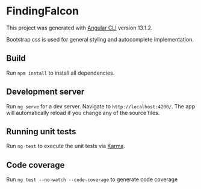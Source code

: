 # FindingFalcon

This project was generated with [Angular CLI](https://github.com/angular/angular-cli) version 13.1.2.

Bootstrap css is used for general styling and autocomplete implementation.

## Build

Run `npm install` to install all dependencies.

## Development server

Run `ng serve` for a dev server. Navigate to `http://localhost:4200/`. The app will automatically reload if you change any of the source files.

## Running unit tests

Run `ng test` to execute the unit tests via [Karma](https://karma-runner.github.io).

## Code coverage

Run `ng test --no-watch --code-coverage` to generate code coverage
